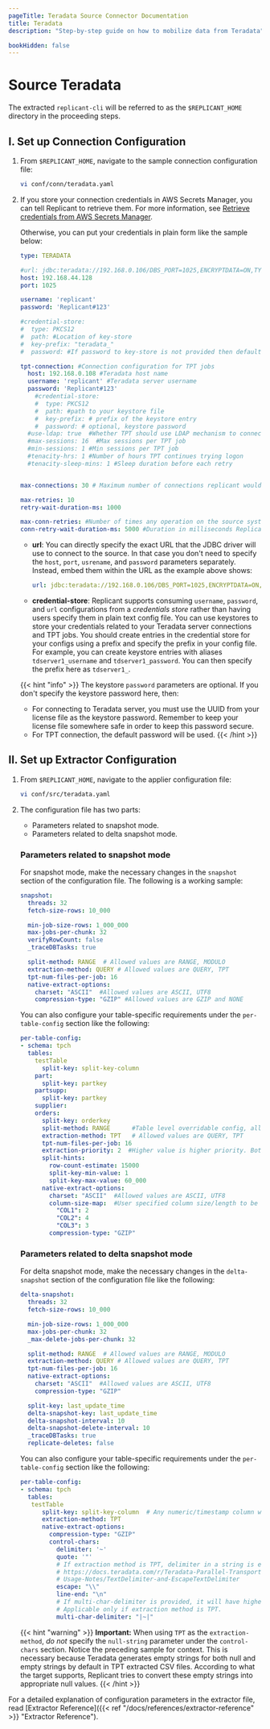 ```yaml
---
pageTitle: Teradata Source Connector Documentation
title: Teradata
description: "Step-by-step guide on how to mobilize data from Teradata"

bookHidden: false
---
```


# Source Teradata

The extracted `replicant-cli` will be referred to as the `$REPLICANT_HOME` directory in the proceeding steps.

## I. Set up Connection Configuration

1. From `$REPLICANT_HOME`, navigate to the sample connection configuration file:

   ```BASH
   vi conf/conn/teradata.yaml
   ```

2. If you store your connection credentials in AWS Secrets Manager, you can tell Replicant to retrieve them. For more information, see [Retrieve credentials from AWS Secrets Manager](/docs/references/secrets-manager). 
    
   Otherwise, you can put your credentials in plain form like the sample below:

   ```YAML
   type: TERADATA

   #url: jdbc:teradata://192.168.0.106/DBS_PORT=1025,ENCRYPTDATA=ON,TYPE=FASTEXPORT,USER=replicant,PASSWORD=Replicant#123
   host: 192.168.44.128
   port: 1025

   username: 'replicant'
   password: 'Replicant#123'

   #credential-store:
   #  type: PKCS12
   #  path: #Location of key-store
   #  key-prefix: "teradata_"
   #  password: #If password to key-store is not provided then default password will be used

   tpt-connection: #Connection configuration for TPT jobs
     host: 192.168.0.108 #Teradata host name
     username: 'replicant' #Teradata server username
     password: 'Replicant#123'
       #credential-store:
       #  type: PKCS12
       #  path: #path to your keystore file
       #  key-prefix: # prefix of the keystore entry
       #  password: # optional, keystore password
     #use-ldap: true  #Whether TPT should use LDAP mechanism to connect to TD
     #max-sessions: 16  #Max sessions per TPT job
     #min-sessions: 1 #Min sessions per TPT job
     #tenacity-hrs: 1 #Number of hours TPT continues trying logon
     #tenacity-sleep-mins: 1 #Sleep duration before each retry


   max-connections: 30 # Maximum number of connections replicant would use to fetch data from source Teradata.

   max-retries: 10 
   retry-wait-duration-ms: 1000

   max-conn-retries: #Number of times any operation on the source system will be re-attempted on failures.
   conn-retry-wait-duration-ms: 5000 #Duration in milliseconds Replicant should wait before performing then next retry of a failed operation
   ```
   - **url**: You can directly specify the exact URL that the JDBC driver will use to connect to the source. In that case you don't need to specify the `host`, `port`, `usrename`, and `password` parameters separately. Instead, embed them within the URL as the example above shows:

     ```YAML
     url: jdbc:teradata://192.168.0.106/DBS_PORT=1025,ENCRYPTDATA=ON,TYPE=FASTEXPORT,USER=replicant,PASSWORD=Replicant#123
      ```
   - **credential-store**: Replicant supports consuming `username`, `password`, and `url` configurations from a _credentials store_ rather than having users specify them in plain text config file. You can use keystores to store your credentials related to your Teradata server connections and TPT jobs. You should create entries in the credential store for your configs using a prefix and specify the prefix in your config file. For example, you can create keystore entries with aliases `tdserver1_username` and `tdserver1_password`. You can then specify the prefix here as `tdserver1_`.

   {{< hint "info" >}}
   The keystore `password` parameters are optional. If you don't specify the keystore password here, then:
   - For connecting to Teradata server, you must use the UUID from your license file as the keystore password. Remember to keep your license file somewhere safe in order to keep this password secure.
   - For TPT connection, the default password will be used.
   {{< /hint >}}

## II. Set up Extractor Configuration

1. From `$REPLICANT_HOME`, navigate to the applier configuration file:
   ```BASH
   vi conf/src/teradata.yaml
   ```

2. The configuration file has two parts:

    - Parameters related to snapshot mode.
    - Parameters related to delta snapshot mode.

    ### Parameters related to snapshot mode
    For snapshot mode, make the necessary changes in the `snapshot` section of the configuration file. The following is a working sample:

    ```YAML
    snapshot:
      threads: 32
      fetch-size-rows: 10_000

      min-job-size-rows: 1_000_000
      max-jobs-per-chunk: 32
      verifyRowCount: false
      _traceDBTasks: true

      split-method: RANGE  # Allowed values are RANGE, MODULO
      extraction-method: QUERY # Allowed values are QUERY, TPT
      tpt-num-files-per-job: 16
      native-extract-options:
        charset: "ASCII"  #Allowed values are ASCII, UTF8
        compression-type: "GZIP" #Allowed values are GZIP and NONE
    ```
    You can also configure your table-specific requirements under the `per-table-config` section like the following:

    ```YAML
    per-table-config:
    - schema: tpch
      tables:
        testTable
          split-key: split-key-column
        part:
          split-key: partkey
        partsupp:
          split-key: partkey
        supplier:
        orders:
          split-key: orderkey
          split-method: RANGE      #Table level overridable config, allowed values : RANGE, MODULO
          extraction-method: TPT   # Allowed values are QUERY, TPT
          tpt-num-files-per-job: 16
          extraction-priority: 2  #Higher value is higher priority. Both positive and negative values are allowed. Default priority is 0 if unspecified.
          split-hints:
            row-count-estimate: 15000
            split-key-min-value: 1
            split-key-max-value: 60_000
          native-extract-options:
            charset: "ASCII"  #Allowed values are ASCII, UTF8
            column-size-map:  #User specified column size/length to be used while exporting with TPT
              "COL1": 2
              "COL2": 4
              "COL3": 3
            compression-type: "GZIP"
    ```

    ### Parameters related to delta snapshot mode
    For delta snapshot mode, make the necessary changes in the `delta-snapshot` section of the configuration file like the following:

    ```YAML
    delta-snapshot:
      threads: 32
      fetch-size-rows: 10_000

      min-job-size-rows: 1_000_000
      max-jobs-per-chunk: 32
      _max-delete-jobs-per-chunk: 32

      split-method: RANGE  # Allowed values are RANGE, MODULO
      extraction-method: QUERY # Allowed values are QUERY, TPT
      tpt-num-files-per-job: 16
      native-extract-options:
        charset: "ASCII"  #Allowed values are ASCII, UTF8
        compression-type: "GZIP"

      split-key: last_update_time
      delta-snapshot-key: last_update_time
      delta-snapshot-interval: 10
      delta-snapshot-delete-interval: 10
      _traceDBTasks: true
      replicate-deletes: false
    ```
    You can also configure your table-specific requirements under the `per-table-config` section like the following:

    ```YAML
    per-table-config:
    - schema: tpch
      tables:
       testTable
          split-key: split-key-column  # Any numeric/timestamp column with sufficiently large number of distincts
          extraction-method: TPT
          native-extract-options:
            compression-type: "GZIP"
            control-chars:
              delimiter: '~'
              quote: '"'
              # If extraction method is TPT, delimiter in a string is escaped using the provided escape char.
              # https://docs.teradata.com/r/Teradata-Parallel-Transporter-Reference/July-2017/DataConnector-Operator/
              # Usage-Notes/TextDelimiter-and-EscapeTextDelimiter
              escape: "\\"
              line-end: "\n"
              # If multi-char-delimiter is provided, it will have higher precedence than delimiter.
              # Applicable only if extraction method is TPT.
              multi-char-delimiter: "|~|"
    ```

    {{< hint "warning" >}}
  **Important:** When using `TPT` as the `extraction-method`, _do not_ specify the `null-string` parameter under the `control-chars` section. Notice the preceding sample for context. This is necessary because Teradata generates empty strings for both null and empty strings by default in TPT extracted CSV files. According to what the target supports, Replicant tries to convert these empty strings into appropriate null values.
    {{< /hint >}}

For a detailed explanation of configuration parameters in the extractor file, read [Extractor Reference]({{< ref "/docs/references/extractor-reference" >}} "Extractor Reference").
